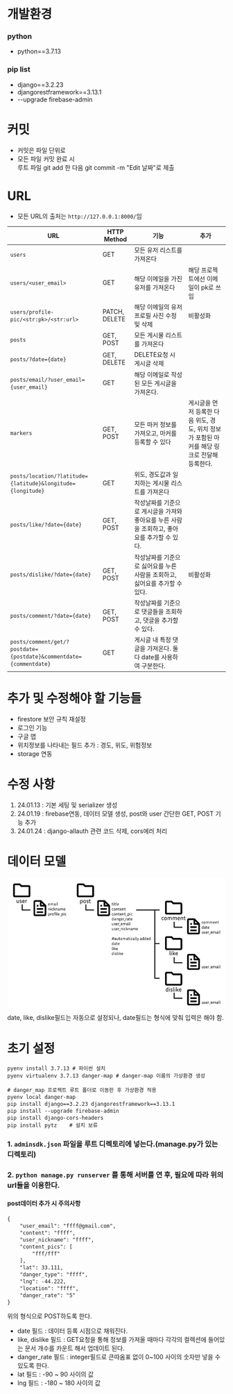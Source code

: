 # 개발환경
### python
- python==3.7.13
### pip list
- django==3.2.23
- djangorestframework==3.13.1
- --upgrade firebase-admin

# 커밋
- 커밋은 파일 단위로
- 모든 파일 커밋 완료 시\
루트 파일 git add 한 다음 git commit -m "Edit 날짜"로 제출

# URL
- 모든 URL의 출처는 `http://127.0.0.1:8000/`임

|URL|HTTP Method|기능|추가|
|---|-----------|----|----|
|`users`|GET|모든 유저 리스트를 가져온다|
|`users/<user_email>`|GET|해당 이메일을 가진 유저를 가져온다|해당 프로젝트에선 이메일이 pk로 쓰임|
|`users/profile-pic/<str:pk>/<str:url>`|PATCH, DELETE|해당 이메일의 유저 프로필 사진 수정 및 삭제|비활성화|
|`posts`|GET, POST|모든 게시물 리스트를 가져온다|
|`posts/?date={date}`|GET, DELETE|DELETE요청 시 게시글 삭제|
|`posts/email/?user_email={user_email}`|GET|해당 이메일로 작성된 모든 게시글을 가져온다.
|`markers`|GET, POST|모든 마커 정보를 가져오고, 마커를 등록할 수 있다|게시글을 먼저 등록한 다음 위도, 경도, 위치 정보가 포함된 마커를 해당 링크로 전달해 등록한다.|
|`posts/location/?latitude={latitude}&longitude={longitude}`|GET|위도, 경도값과 일치하는 게시물 리스트를 가져온다|
|`posts/like/?date={date}`|GET, POST|작성날짜를 기준으로 게시글을 가져와 좋아요를 누른 사람을 조회하고, 좋아요를 추가할 수 있다.
|`posts/dislike/?date={date}`|GET, POST|작성날짜를 기준으로 싫어요를 누른 사람을 조회하고, 싫어요를 추가할 수 있다.|비활성화
|`posts/comment/?date={date}`|GET, POST|작성날짜를 기준으로 댓글들을 조회하고, 댓글을 추가할 수 있다.|
|`posts/comment/get/?postdate={postdate}&commentdate={commentdate}`|GET|게시글 내 특정 댓글을 가져온다. 둘 다 date를 사용하여 구분한다.|


# 추가 및 수정해야 할 기능들
- firestore 보안 규칙 재설정
- 로그인 기능
- 구글 맵
- 위치정보를 나타내는 필드 추가 : 경도, 위도, 위험정보
- storage 연동

# 수정 사항
1. 24.01.13 : 기본 세팅 및 serializer 생성
2. 24.01.19 : firebase연동, 데이터 모델 생성, post와 user 간단한 GET, POST 기능 추가
3. 24.01.24 : django-allauth 관련 코드 삭제, cors에러 처리

# 데이터 모델
![Alt text](image.png)
date, like, dislike필드는 자동으로 설정되나, date필드는 형식에 맞춰 입력은 해야 함.

# 초기 설정
```shell
pyenv install 3.7.13 # 파이썬 설치
pyenv virtualenv 3.7.13 danger-map # danger-map 이름의 가상환경 생성

# danger_map 프로젝트 루트 폴더로 이동한 후 가상환경 적용
pyenv local danger-map
pip install django==3.2.23 djangorestframework==3.13.1
pip install --upgrade firebase-admin
pip install django-cors-headers
pip install pytz    # 설치 보류
```
### 1. `adminsdk.json` 파일을 루트 디렉토리에 넣는다.(manage.py가 있는 디렉토리)
### 2. `python manage.py runserver` 를 통해 서버를 연 후, 필요에 따라 위의 url들을 이용한다.

#### post데이터 추가 시 주의사항
    {
        "user_email": "ffff@gmail.com",
        "content": "ffff",
        "user_nickname": "ffff",
        "content_pics": [
            "fff/fff"
        ],
        "lat": 33.111,
        "danger_type": "ffff",
        "lng": -44.222,
        "location": "ffff",
        "danger_rate": "5"
    }
위의 형식으로 POST하도록 한다.
- date 필드 : 데이터 등록 시점으로 채워진다.
- like, dislike 필드 : GET요청을 통해 정보를 가져올 때마다 각각의 컬렉션에 들어있는 문서 개수를 카운트 해서 업데이트 된다.
- danger_rate 필드 : integer필드로 큰따옴표 없이 0~100 사이의 숫자만 넣을 수 있도록 한다.
- lat 필드 : -90 ~ 90 사이의 값
- lng 필드 : -180 ~ 180 사이의 값